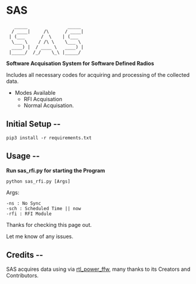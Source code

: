 # SAS
```
   _____               _____ 
  / ____|     /\      / ____|
 | (___      /  \    | (___  
  \___ \    / /\ \    \___ \ 
  ____) |  / ____ \   ____) |
 |_____/  /_/    \_\ |_____/                              

```

**Software Acquisation System for Software Defined Radios**

Includes all necessary codes for acquiring and processing of the collected data.

* Modes Available
  * RFI Acquisation
  * Normal Acquisation.

## Initial Setup --
```
pip3 install -r requirements.txt
```
## Usage --
**Run sas_rfi.py for starting the Program**
```
python sas_rfi.py [Args]
```
Args:
```
-ns : No Sync
-sch : Scheduled Time || now
-rfi : RFI Module
```

Thanks for checking this page out.

Let me know of any issues.

## Credits --

SAS acquires data using via [rtl_power_ffw](https://github.com/AD-Vega/rtl-power-fftw), many thanks to its Creators and Contributors.
